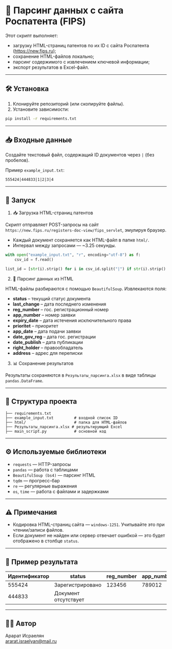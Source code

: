 # 📄 Парсинг данных с сайта Роспатента (FIPS)

Этот скрипт выполняет:

- загрузку HTML-страниц патентов по их ID с сайта Роспатента (https://new.fips.ru);
- сохранение HTML-файлов локально;
- парсинг содержимого с извлечением ключевой информации;
- экспорт результатов в Excel-файл.

---

## 🛠 Установка

1. Клонируйте репозиторий (или скопируйте файлы).
2. Установите зависимости:

```bash
pip install -r requirements.txt
````

---

## 📥 Входные данные

Создайте текстовый файл, содержащий ID документов через `|` (без пробелов).

Пример `example_input.txt`:

```
555424|444833|1|2|3|4
```

---

## 🚀 Запуск

1. 📥 Загрузка HTML-страниц патентов

Скрипт отправляет POST-запросы на сайт `https://new.fips.ru/registers-doc-view/fips_servlet`, эмулируя браузер.

* Каждый документ сохраняется как HTML-файл в папке `html/`.
* Интервал между запросами — \~3.25 секунды.

```python
with open("example_input.txt", "r", encoding="utf-8") as f:
    csv_id = f.read()

list_id = [str(i).strip() for i in csv_id.split("|") if str(i).strip() != ""]
```

2. 🧠 Парсинг данных из HTML

HTML-файлы разбираются с помощью `BeautifulSoup`. Извлекаются поля:

* **status** – текущий статус документа
* **last\_change** – дата последнего изменения
* **reg\_number** – гос. регистрационный номер
* **app\_number** – номер заявки
* **expiry\_date** – дата истечения исключительного права
* **prioritet** – приоритет
* **app\_date** – дата подачи заявки
* **date\_gov\_reg** – дата гос. регистрации
* **date\_publish** – дата публикации
* **right\_holder** – правообладатель
* **address** – адрес для переписки

3. 📊 Сохранение результатов

Результаты сохраняются в `Результаты_парсинга.xlsx` в виде таблицы `pandas.DataFrame`.

---

## 📂 Структура проекта

```
├── requirements.txt
├── example_input.txt         # входной список ID
├── html/                     # папка для HTML-файлов
├── Результаты_парсинга.xlsx # результирующий Excel
├── main_script.py            # основной код
```

---

## ⚙️ Используемые библиотеки

* `requests` — HTTP-запросы
* `pandas` — работа с таблицами
* `BeautifulSoup (bs4)` — парсинг HTML
* `tqdm` — прогресс-бар
* `re` — регулярные выражения
* `os`, `time` — работа с файлами и задержками

---

## ⚠️ Примечания

* Кодировка HTML-страниц сайта — `windows-1251`. Учитывайте это при чтении/записи файлов.
* Если документ не найден или сервер отвечает ошибкой — это будет отображено в столбце `status`.

---

## 🧪 Пример результата

| Идентификатор | status               | reg\_number | app\_number | ... |
| ------------- | -------------------- | ----------- | ----------- | --- |
| 555424        | Зарегистрировано     | 123456      | 789012      | ... |
| 444833        | Документ отсутствует |             |             |     |

---

## 🧑‍💻 Автор 
Арарат Исраелян  
ararat.israelyan@mail.ru 
